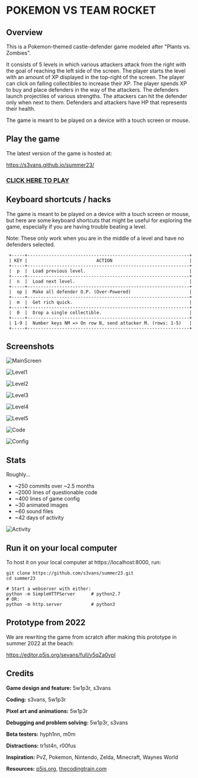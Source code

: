 # POKEMON VS TEAM ROCKET

## Overview

This is a Pokemon-themed castle-defender game modeled after "Plants vs.
Zombies".

It consists of 5 levels in which various attackers attack from the right with
the goal of reaching the left side of the screen. The player starts the level
with an amount of XP displayed in the top-right of the screen. The player can
click on falling collectibles to increase their XP. The player spends XP to buy
and place defenders in the way of the attackers. The defenders launch
projectiles of various strengths. The attackers can hit the defender only when
next to them. Defenders and attackers have HP that represents their health.

The game is meant to be played on a device with a touch screen or mouse.

## Play the game

The latest version of the game is hosted at: 

https://s3vans.github.io/summer23/

### [CLICK HERE TO PLAY](https://s3vans.github.io/summer23)

## Keyboard shortcuts / hacks

The game is meant to be played on a device with a touch screen or mouse, but
here are some keyboard shortcuts that might be useful for exploring the game,
especially if you are having trouble beating a level.

Note: These only work when you are in the middle of a level and have no
defenders selected.

```
 +-----+-------------------------------------------------------------+
 | KEY |                          ACTION                             |
 +-----+-------------------------------------------------------------+
 |  p  |  Load previous level.                                       |
 +-----+-------------------------------------------------------------+
 |  n  |  Load next level.                                           |
 +-----+-------------------------------------------------------------+
 |  op |  Make all defender O.P. (Over-Powered)                      |
 +-----+-------------------------------------------------------------+
 |  m  |  Get rich quick.                                            |
 +-----+-------------------------------------------------------------+
 |  0  |  Drop a single collectible.                                 |
 +-----+-------------------------------------------------------------+
 | 1-9 |  Number keys NM => On row N, send attacker M. (rows: 1-5)   |
 +-----+-------------------------------------------------------------+
```

## Screenshots

![MainScreen](screenshots/main_screen.png)

![Level1](screenshots/level1.png)

![Level2](screenshots/level2.png)

![Level3](screenshots/level3.png)

![Level4](screenshots/level4.png)

![Level5](screenshots/level5.png)

![Code](screenshots/code.png)

![Config](screenshots/config.png)

## Stats

Roughly...

* ~250 commits over ~2.5 months
* ~2000 lines of questionable code
* ~400 lines of game config
* ~30 animated images
* ~60 sound files
* ~42 days of activity

![Activity](screenshots/activity.png)

## Run it on your local computer

To host it on your local computer at https://localhost:8000, run:

```
git clone https://github.com/s3vans/summer23.git
cd summer23

# Start a webserver with either:
python -m SimpleHTTPServer      # python2.7
# OR:
python -m http.server           # python3
```

## Prototype from 2022

We are rewriting the game from scratch after making this prototype in summer
2022 at the beach:

https://editor.p5js.org/sevans/full/y5qZa0vpI

## Credits

**Game design and feature:** 5w1p3r, s3vans

**Coding:** s3vans, 5w1p3r 

**Pixel art and animations:**  5w1p3r

**Debugging and problem solving:** 5w1p3r, s3vans

**Beta testers:** hyph1nn, m0m

**Distractions:** tr1st4n, r00fus

**Inspiration:** PvZ, Pokemon, Nintendo, Zelda, Minecraft, Waynes World

**Resources:** [p5js.org](https://p5js.org),
[thecodingtrain.com](https://thecodingtrain.com)
